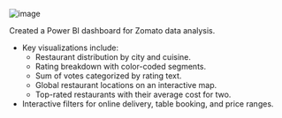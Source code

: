 ![image](https://github.com/user-attachments/assets/25d78f69-2470-47ca-a04d-03b7bc6acd81)

Created a Power BI dashboard for Zomato data analysis.
- Key visualizations include:
  - Restaurant distribution by city and cuisine.
  - Rating breakdown with color-coded segments.
  - Sum of votes categorized by rating text.
  - Global restaurant locations on an interactive map.
  - Top-rated restaurants with their average cost for two.
- Interactive filters for online delivery, table booking, and price ranges.
